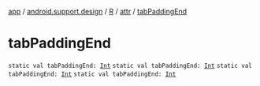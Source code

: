 [app](../../../index.md) / [android.support.design](../../index.md) / [R](../index.md) / [attr](index.md) / [tabPaddingEnd](.)

# tabPaddingEnd

`static val tabPaddingEnd: `[`Int`](https://kotlinlang.org/api/latest/jvm/stdlib/kotlin/-int/index.html)
`static val tabPaddingEnd: `[`Int`](https://kotlinlang.org/api/latest/jvm/stdlib/kotlin/-int/index.html)
`static val tabPaddingEnd: `[`Int`](https://kotlinlang.org/api/latest/jvm/stdlib/kotlin/-int/index.html)
`static val tabPaddingEnd: `[`Int`](https://kotlinlang.org/api/latest/jvm/stdlib/kotlin/-int/index.html)